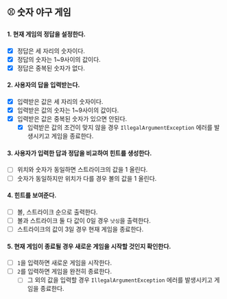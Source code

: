 ## ⚾ 숫자 야구 게임

#### 1. 현재 게임의 정답을 설정한다.
- [x] 정답은 세 자리의 숫자이다.
- [x] 정답의 숫자는 1~9사이의 값이다.
- [x] 정답은 중복된 숫자가 없다.

#### 2. 사용자의 답을 입력받는다.
- [x] 입력받은 값은 세 자리의 숫자이다.
- [x] 입력받은 값의 숫자는 1~9사이의 값이다.
- [x] 입력받은 값은 중복된 숫자가 있으면 안된다.
  - [x] 입력받은 값의 조건이 맞지 않을 경우 `IllegalArgumentException` 에러를 발생시키고 게임을 종료한다.

#### 3. 사용자가 입력한 답과 정답을 비교하여 힌트를 생성한다.
- [ ] 위치와 숫자가 동일하면 스트라이크의 값을 1 올린다.
- [ ] 숫자가 동일하지만 위치가 다를 경우 볼의 값을 1 올린다.

#### 4. 힌트를 보여준다.
- [ ] 볼, 스트라이크 순으로 출력한다.
- [ ] 볼과 스트라이크 둘 다 값이 0일 경우 `낫싱`을 출력한다.
- [ ] 스트라이크의 값이 3일 경우 현재 게임을 종료한다.

#### 5. 현재 게임이 종료될 경우 새로운 게임을 시작할 것인지 확인한다.
- [ ] `1`을 입력하면 새로운 게임을 시작한다.
- [ ] `2`를 입력하면 게임을 완전히 종료한다.
  - [ ] 그 외의 값을 입력할 경우 `IllegalArgumentException` 에러를 발생시키고 게임을 종료한다.
